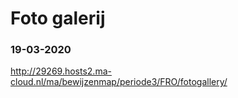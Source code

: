 # Foto galerij
### 19-03-2020
http://29269.hosts2.ma-cloud.nl/ma/bewijzenmap/periode3/FRO/fotogallery/